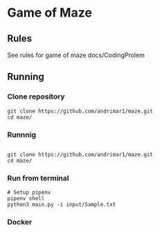 # Game of Maze

## Rules

See rules for game of maze docs/CodingProlem

## Running 

### Clone repository

```
git clone https://github.com/andrimar1/maze.git
cd maze/
```


### Runnnig

##
```
git clone https://github.com/andrimar1/maze.git
cd maze/
```

### Run from terminal

```
# Setup pipenv
pipenv shell
python3 main.py -i input/Sample.txt
```


### Docker 